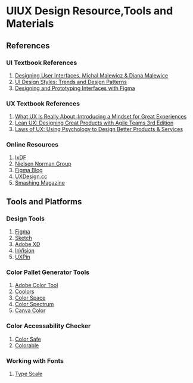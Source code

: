 # UIUX Design Resource,Tools and Materials 

## References
### UI Textbook References 
1. [Designing User Interfaces, Michal Malewicz & Diana Malewice](/Textbooks/Micha%C5%82%20Malewicz%20_%20Diana%20Malewicz%20-%20Designing%20User%20Interfaces%20(2020).pdf)
2. [UI Design Styles: Trends and Design Patterns](/Textbooks/UI_Design_Styles_EN_2021.pdf)
3. [Designing and Prototyping Interfaces with Figma](/Textbooks/Designing-prototyping-interfaces-figma.pdf)

### UX Textbook References
1. [What UX Is Really About :Introducing a Mindset for Great Experiences](/Textbooks/what-ux-really-about.pdf)
2. [Lean UX: Designing Great Products with Agile Teams 3rd Edition](/Textbooks/Jeff%20Gothelf%2C%20Josh%20Seiden%20-%20Lean%20UX_%20Creating%20Great%20Products%20with%20Agile%20Teams-O'Reilly%20Media%20(2021).pdf)
3. [Laws of UX: Using Psychology to Design Better Products & Services](/Textbooks/Jon%20Yablonski%20-%20Laws%20of%20UX_%20Design%20Principles%20for%20Persuasive%20and%20Ethical%20Products-O'Reilly%20Media%20(2020).pdf)

### Online Resources
1. [IxDF](https://www.interaction-design.org/)
2. [Nielsen Norman Group](https://www.nngroup.com/)
3. [Figma Blog](https://www.figma.com/blog/)
4. [UXDesign.cc](https://uxdesign.cc/)
5. [Smashing Magazine](https://www.smashingmagazine.com/)
## Tools and Platforms
### Design Tools
1. [Figma](https://www.figma.com/)
2. [Sketch](https://www.sketch.com/)
3. [Adobe XD]()
4. [InVision](https://www.invisionapp.com/)
5. [UXPin](https://www.uxpin.com/)

### Color Pallet Generator Tools
1. [Adobe Color Tool](https://color.adobe.com/)
2. [Coolors](https://coolors.co/)
3. [Color Space](https://mycolor.space/)
4. [Color Spectrum](https://colorspectrum.design/)
5. [Canva Color](https://www.canva.com/colors/color-wheel/)

### Color Accessability Checker
1. [Color Safe](http://colorsafe.co/)
2. [Colorable](https://colorable.jxnblk.com/)

### Working with Fonts
1. [Type Scale](https://typescale.com/)